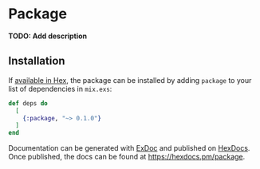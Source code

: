# Package

**TODO: Add description**

## Installation

If [available in Hex](https://hex.pm/docs/publish), the package can be installed
by adding `package` to your list of dependencies in `mix.exs`:

```elixir
def deps do
  [
    {:package, "~> 0.1.0"}
  ]
end
```

Documentation can be generated with [ExDoc](https://github.com/elixir-lang/ex_doc)
and published on [HexDocs](https://hexdocs.pm). Once published, the docs can
be found at <https://hexdocs.pm/package>.

